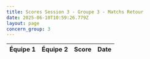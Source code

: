 ```yaml
---
title: Scores Session 3 - Groupe 3 - Matchs Retour
date: 2025-06-10T10:59:26.779Z
layout: page
concern_group: 3
---
```




| Équipe 1 | Équipe 2 | Score | Date |
|----------|----------|-------|------|

